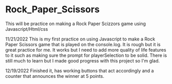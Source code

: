 # Rock_Paper_Scissors
This will be practice on making a Rock Paper Scizzors game using Javascript/Html/css

11/21/2022
This is my first practice on using Javascript to make a Rock Paper Scissors game that is played on the console.log.
It is rough but it is great practice for me. 
It works but I need to add more quality of life features to it such as making sure the prompt for playerSelection to be solid.
There is still much to learn but I made good progress with this project so I'm glad.

12/19/2022 
Finished it, has working buttons that act accordingly and a counter that announces the winner at 5 points.
